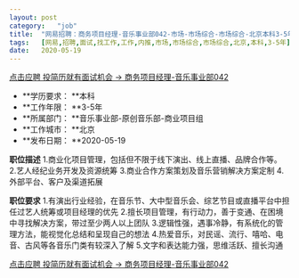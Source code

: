 ```yaml
---
layout:	post
category:	"job"
title:	"网易招聘：商务项目经理-音乐事业部042-市场-市场综合-市场综合-北京本科3-5年"
tags:	[网易,招聘,面试,找工作,工作,内推,市场,市场综合,市场综合,北京,本科,3-5年]
date:	2020-05-19
---
```


[点击应聘 投简历就有面试机会 -> 商务项目经理-音乐事业部042](http://mobile.bole.netease.com/bole/boleDetail?id=21596&employeeId=346f03c3cda5f04c&key=all)



- **学历要求： **本科
- **工作年限： **3-5年
- **所属部门： **音乐事业部-原创音乐部-商业项目组
- **工作城市： **北京
- **发布日期： **2020-05-19



**职位描述**
1.商业化项目管理，包括但不限于线下演出、线上直播、品牌合作等。
2.艺人经纪业务开发及资源统筹
3.商业合作方案策划及音乐营销解决方案定制
4.外部平台、客户及渠道拓展



**职位要求**
1.有演出行业经验，在音乐节、大中型音乐会、综艺节目或直播平台中担任过艺人统筹或项目经理的优先
2.擅长项目管理，有行动力，善于变通、在困境中寻找解决方案，带过至少两人以上团队
3.逻辑性强，遇事冷静，有系统化的管理方法，能视觉化总结和呈现自己的想法
4.热爱音乐，对民谣、流行、嘻哈、电音、古风等各音乐门类有较深入了解
5.文字和表达能力强，思维活跃、擅长沟通



[点击应聘 投简历就有面试机会 -> 商务项目经理-音乐事业部042](http://mobile.bole.netease.com/bole/boleDetail?id=21596&employeeId=346f03c3cda5f04c&key=all)